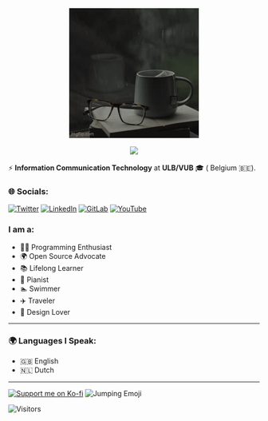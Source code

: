 <div align="center">
  <img src="assets/Welcome.gif" alt="Welcome Animation">
</div>

<p align="center">
  <img src="https://github-readme-stats.vercel.app/api/top-langs/?username=SemilogoDan&layout=compact" />
</p>

⚡ **Information Communication Technology** at **ULB/VUB** 🎓 ( Belgium 🇧🇪).  

### 🌐 Socials:
[![Twitter](https://img.shields.io/badge/Twitter-1DA1F2?style=for-the-badge&logo=twitter&logoColor=white)](https://x.com/OlusolaDev)
[![LinkedIn](https://img.shields.io/badge/LinkedIn-0077B5?style=for-the-badge&logo=linkedin&logoColor=white)](https://www.linkedin.com/in/semilogo-dan-s-ba86b2206/)
[![GitLab](https://img.shields.io/badge/GitLab-FC6D26?style=for-the-badge&logo=gitlab&logoColor=white)]( https://gitlab.com/semilogoDan)
[![YouTube](https://img.shields.io/badge/YouTube-FF0000?style=for-the-badge&logo=youtube&logoColor=white)](www.youtube.com/@SmartHomeSolution-h1y)



### I am a:
- 🧑‍💻 Programming Enthusiast  
- 🌍 Open Source Advocate  
- 📚 Lifelong Learner  
- 🎹 Pianist  
- 🏊 Swimmer  
- ✈️ Traveler  
- 🎨 Design Lover  
---
### 🌍 Languages I Speak:
- 🇬🇧 English  
- 🇳🇱 Dutch
---
[![Support me on Ko-fi](https://ko-fi.com/img/githubbutton_sm.svg)](https://ko-fi.com/sogonetolusola) ![Jumping Emoji](https://media.giphy.com/media/l0MYt5jPR6QX5pnqM/giphy.gif)


![Visitors](https://visitor-badge.laobi.icu/badge?page_id=yourusername)
